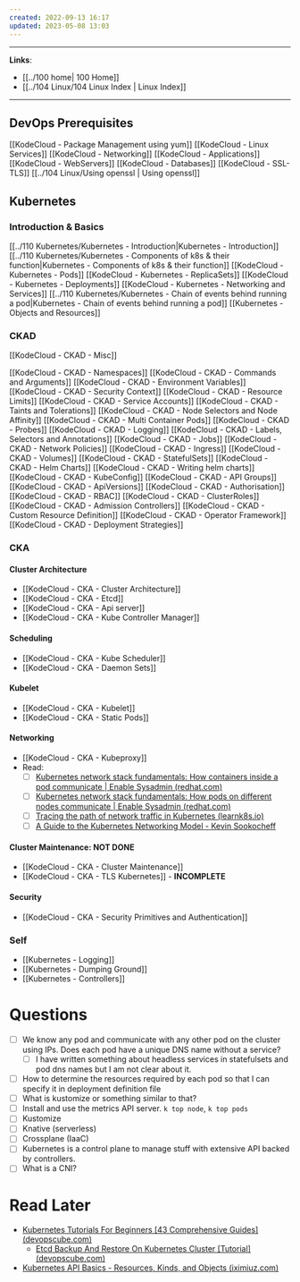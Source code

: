 ```yaml
---
created: 2022-09-13 16:17
updated: 2023-05-08 13:03
---
```

---
**Links**: 
- [[../100 home| 100 Home]]
- [[../104 Linux/104 Linux Index | Linux Index]]

---
## DevOps Prerequisites 
[[KodeCloud - Package Management using yum]]
[[KodeCloud - Linux Services]]
[[KodeCloud - Networking]]
[[KodeCloud - Applications]]
[[KodeCloud - WebServers]]
[[KodeCloud - Databases]]
[[KodeCloud - SSL-TLS]]
[[../104 Linux/Using openssl | Using openssl]]

## Kubernetes

### Introduction & Basics
[[../110 Kubernetes/Kubernetes - Introduction|Kubernetes - Introduction]]
[[../110 Kubernetes/Kubernetes - Components of k8s & their function|Kubernetes - Components of k8s & their function]]
[[KodeCloud - Kubernetes - Pods]]
[[KodeCloud - Kubernetes - ReplicaSets]]
[[KodeCloud - Kubernetes - Deployments]]
[[KodeCloud - Kubernetes - Networking and Services]]
[[../110 Kubernetes/Kubernetes - Chain of events behind running a pod|Kubernetes - Chain of events behind running a pod]]
[[Kubernetes - Objects and Resources]]

### CKAD
[[KodeCloud - CKAD - Misc]]

[[KodeCloud - CKAD - Namespaces]]
[[KodeCloud - CKAD - Commands and Arguments]]
[[KodeCloud - CKAD - Environment Variables]]
[[KodeCloud - CKAD - Security Context]]
[[KodeCloud - CKAD - Resource Limits]]
[[KodeCloud - CKAD - Service Accounts]]
[[KodeCloud - CKAD - Taints and Tolerations]]
[[KodeCloud - CKAD - Node Selectors and Node Affinity]]
[[KodeCloud - CKAD - Multi Container Pods]]
[[KodeCloud - CKAD - Probes]]
[[KodeCloud - CKAD - Logging]]
[[KodeCloud - CKAD - Labels, Selectors and Annotations]]
[[KodeCloud - CKAD - Jobs]]
[[KodeCloud - CKAD - Network Policies]]
[[KodeCloud - CKAD - Ingress]]
[[KodeCloud - CKAD - Volumes]]
[[KodeCloud - CKAD - StatefulSets]]
[[KodeCloud - CKAD - Helm Charts]]
[[KodeCloud - CKAD - Writing helm charts]]
[[KodeCloud - CKAD - KubeConfig]]
[[KodeCloud - CKAD - API Groups]]
[[KodeCloud - CKAD - ApiVersions]]
[[KodeCloud - CKAD - Authorisation]]
[[KodeCloud - CKAD - RBAC]]
[[KodeCloud - CKAD - ClusterRoles]]
[[KodeCloud - CKAD - Admission Controllers]]
[[KodeCloud - CKAD - Custom Resource Definition]]
[[KodeCloud - CKAD - Operator Framework]]
[[KodeCloud - CKAD - Deployment Strategies]]

### CKA
#### Cluster Architecture
- [[KodeCloud - CKA - Cluster Architecture]]
- [[KodeCloud - CKA - Etcd]]
- [[KodeCloud - CKA - Api server]]
- [[KodeCloud - CKA - Kube Controller Manager]]

#### Scheduling
- [[KodeCloud - CKA - Kube Scheduler]]
- [[KodeCloud - CKA - Daemon Sets]]

#### Kubelet
- [[KodeCloud - CKA - Kubelet]]
- [[KodeCloud - CKA - Static Pods]]

#### Networking
- [[KodeCloud - CKA - Kubeproxy]]
- Read:
	- [ ] [Kubernetes network stack fundamentals: How containers inside a pod communicate | Enable Sysadmin (redhat.com)](https://www.redhat.com/sysadmin/kubernetes-pod-network-communications)
	- [ ] [Kubernetes network stack fundamentals: How pods on different nodes communicate | Enable Sysadmin (redhat.com)](https://www.redhat.com/sysadmin/kubernetes-pods-communicate-nodes)
	- [ ] [Tracing the path of network traffic in Kubernetes (learnk8s.io)](https://learnk8s.io/kubernetes-network-packets)
	- [ ] [A Guide to the Kubernetes Networking Model - Kevin Sookocheff](https://sookocheff.com/post/kubernetes/understanding-kubernetes-networking-model/)

#### Cluster Maintenance: NOT DONE
- [[KodeCloud - CKA - Cluster Maintenance]]
- [[KodeCloud - CKA - TLS Kubernetes]] - **INCOMPLETE**

#### Security
- [[KodeCloud - CKA - Security Primitives and Authentication]]

### Self
- [[Kubernetes - Logging]]
- [[Kubernetes - Dumping Ground]]
- [[Kubernetes - Controllers]]

# Questions
- [ ] We know any pod and communicate with any other pod on the cluster using IPs. Does each pod have a unique DNS name without a service? 
	- [ ] I have written something about headless services in statefulsets and pod dns names but I am not clear about it.
- [ ] How to determine the resources required by each pod so that I can specify it in deployment definition file
- [ ] What is kustomize or something similar to that?
- [ ] Install and use the metrics API server. `k top node`, `k top pods`
- [ ] Kustomize
- [ ] Knative (serverless)
- [ ] Crossplane (IaaC)
- [ ] Kubernetes is a control plane to manage stuff with extensive API backed by controllers.
- [ ] What is a CNI?

# Read Later
- [Kubernetes Tutorials For Beginners [43 Comprehensive Guides] (devopscube.com)](https://devopscube.com/kubernetes-tutorials-beginners/)
	- [Etcd Backup And Restore On Kubernetes Cluster [Tutorial] (devopscube.com)](https://devopscube.com/backup-etcd-restore-kubernetes/)
- [Kubernetes API Basics - Resources, Kinds, and Objects (iximiuz.com)](https://iximiuz.com/en/posts/kubernetes-api-structure-and-terminology/)